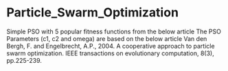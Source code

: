 # Particle_Swarm_Optimization
Simple PSO with 5 popular fitness functions from the below article
The PSO Parameters (c1, c2 and omega) are based on the below article 
Van den Bergh, F. and Engelbrecht, A.P., 2004. A cooperative approach to particle swarm optimization. IEEE transactions on evolutionary computation, 8(3), pp.225-239.
